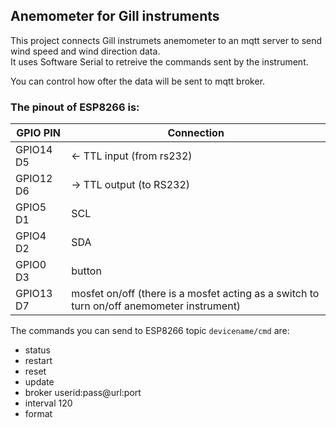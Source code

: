 ## Anemometer for Gill instruments

This project connects Gill instrumets anemometer to an mqtt server to send wind speed and wind direction data.  
It uses Software Serial to retreive the commands sent by the instrument.

You can control how ofter the data will be sent to mqtt broker.  

### The pinout of ESP8266 is:  
|GPIO PIN|Connection|
|---|---|
|GPIO14 D5|<- TTL input (from rs232)
|GPIO12 D6|-> TTL output (to RS232)
|GPIO5  D1|SCL
|GPIO4  D2|SDA
|GPIO0  D3|button
|GPIO13 D7|mosfet on/off (there is a mosfet acting as a switch to turn on/off anemometer instrument)

The commands you can send to ESP8266 topic `devicename/cmd` are:  

- status
- restart
- reset
- update
- broker userid:pass@url:port
- interval 120
- format